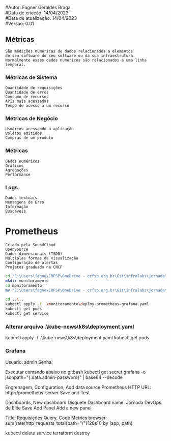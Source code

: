#Autor: Fagner Geraldes Braga  
#Data de criação: 14/04/2023  
#Data de atualização: 14/04/2023  
#Versão: 0.01

## Métricas
	São medições numéricas de dados relacionados a elementos 
	do seu software do seu software ou da sua infraestrutura.
	Normalmente esses dados numéricos são relacionados a uma linha temporal.

### Métricas de Sistema
	Quantidade de requisições
	Quantidade de erros
	Consumo de recursos
	APIs mais acessadas
	Tempo de acesso a um recurso

### Métricas de Negócio
	Usuários acessando a aplicação
	Boletos emitidos
	Compras de um produto

### Métricas
	Dados numéricos
	Gráficos
	Agregações
	Performance

### Logs
	Dados textuais
	Mensagens de Erro
	Informação
	Buscáveis

# Prometheus
	Criado pela SoundCloud
	OpenSource
	Dados dimensionais (TSDB)
	Múltiplas formas de visualização
	Configuração de alertas
	Projetos graduado na CNCF

```bash
cd "E:\Users\fagne\CRFSP\OneDrive - crfsp.org.br\Git\infralabs\jornada"
mkdir monitoramento
cd monitoramento
mv "E:\Users\fagne\CRFSP\OneDrive - crfsp.org.br\Git\infralabs\jornada\deploy-prometheus-grafana.yaml" .

cd ..\..
kubectl apply -f .\monitoramento\deploy-prometheus-grafana.yaml
kubectl get pods
kubectl get service
```
### Alterar arquivo .\kube-news\k8s\deployment.yaml

kubectl apply -f .\kube-news\k8s\deployment.yaml
kubectl get pods

### Grafana
Usuário: admin
Senha: 

Executar comando abaixo no gitbash
kubectl get secret grafana -o jsonpath="{.data.admin-password}" | base64 --decode

Engrenagem, Configuration, Add data source
Prometheus
HTTP
URL: http://prometheus-server
Save and Test

Dashboards, New dashboard
Disquete
Dashboard name: Jornada DevOps de Elite
Save
Add Panel
Add a new panel

Title: Requisições
Query, Code
Metrics browser: sum(rate(http_requests_total{path="/"}[20s])) by (app, path)

kubectl delete service
terraform destroy

